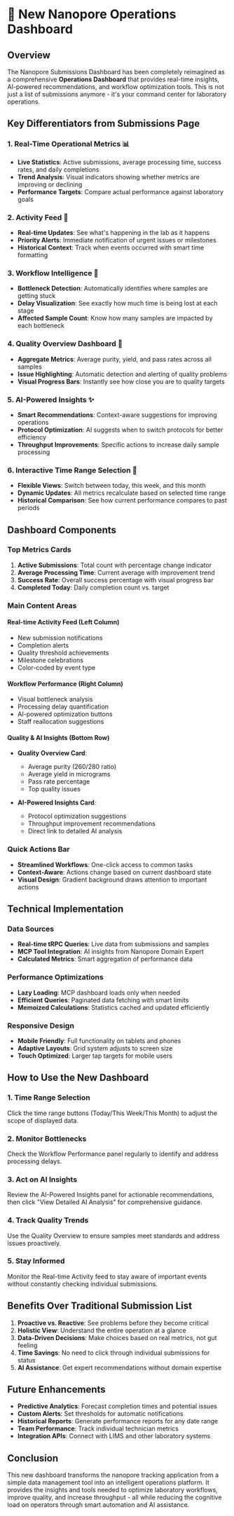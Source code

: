 # 🚀 New Nanopore Operations Dashboard

## Overview

The Nanopore Submissions Dashboard has been completely reimagined as a comprehensive **Operations Dashboard** that provides real-time insights, AI-powered recommendations, and workflow optimization tools. This is not just a list of submissions anymore - it's your command center for laboratory operations.

## Key Differentiators from Submissions Page

### 1. **Real-Time Operational Metrics** 📊
- **Live Statistics**: Active submissions, average processing time, success rates, and daily completions
- **Trend Analysis**: Visual indicators showing whether metrics are improving or declining
- **Performance Targets**: Compare actual performance against laboratory goals

### 2. **Activity Feed** 🔔
- **Real-time Updates**: See what's happening in the lab as it happens
- **Priority Alerts**: Immediate notification of urgent issues or milestones
- **Historical Context**: Track when events occurred with smart time formatting

### 3. **Workflow Intelligence** 🧠
- **Bottleneck Detection**: Automatically identifies where samples are getting stuck
- **Delay Visualization**: See exactly how much time is being lost at each stage
- **Affected Sample Count**: Know how many samples are impacted by each bottleneck

### 4. **Quality Overview Dashboard** 🧪
- **Aggregate Metrics**: Average purity, yield, and pass rates across all samples
- **Issue Highlighting**: Automatic detection and alerting of quality problems
- **Visual Progress Bars**: Instantly see how close you are to quality targets

### 5. **AI-Powered Insights** ✨
- **Smart Recommendations**: Context-aware suggestions for improving operations
- **Protocol Optimization**: AI suggests when to switch protocols for better efficiency
- **Throughput Improvements**: Specific actions to increase daily sample processing

### 6. **Interactive Time Range Selection** 📅
- **Flexible Views**: Switch between today, this week, and this month
- **Dynamic Updates**: All metrics recalculate based on selected time range
- **Historical Comparison**: See how current performance compares to past periods

## Dashboard Components

### Top Metrics Cards
1. **Active Submissions**: Total count with percentage change indicator
2. **Average Processing Time**: Current average with improvement trend
3. **Success Rate**: Overall success percentage with visual progress bar
4. **Completed Today**: Daily completion count vs. target

### Main Content Areas

#### Real-time Activity Feed (Left Column)
- New submission notifications
- Completion alerts
- Quality threshold achievements
- Milestone celebrations
- Color-coded by event type

#### Workflow Performance (Right Column)
- Visual bottleneck analysis
- Processing delay quantification
- AI-powered optimization buttons
- Staff reallocation suggestions

#### Quality & AI Insights (Bottom Row)
- **Quality Overview Card**:
  - Average purity (260/280 ratio)
  - Average yield in micrograms
  - Pass rate percentage
  - Top quality issues

- **AI-Powered Insights Card**:
  - Protocol optimization suggestions
  - Throughput improvement recommendations
  - Direct link to detailed AI analysis

### Quick Actions Bar
- **Streamlined Workflows**: One-click access to common tasks
- **Context-Aware**: Actions change based on current dashboard state
- **Visual Design**: Gradient background draws attention to important actions

## Technical Implementation

### Data Sources
- **Real-time tRPC Queries**: Live data from submissions and samples
- **MCP Tool Integration**: AI insights from Nanopore Domain Expert
- **Calculated Metrics**: Smart aggregation of performance data

### Performance Optimizations
- **Lazy Loading**: MCP dashboard loads only when needed
- **Efficient Queries**: Paginated data fetching with smart limits
- **Memoized Calculations**: Statistics cached and updated efficiently

### Responsive Design
- **Mobile Friendly**: Full functionality on tablets and phones
- **Adaptive Layouts**: Grid system adjusts to screen size
- **Touch Optimized**: Larger tap targets for mobile users

## How to Use the New Dashboard

### 1. Time Range Selection
Click the time range buttons (Today/This Week/This Month) to adjust the scope of displayed data.

### 2. Monitor Bottlenecks
Check the Workflow Performance panel regularly to identify and address processing delays.

### 3. Act on AI Insights
Review the AI-Powered Insights panel for actionable recommendations, then click "View Detailed AI Analysis" for comprehensive guidance.

### 4. Track Quality Trends
Use the Quality Overview to ensure samples meet standards and address issues proactively.

### 5. Stay Informed
Monitor the Real-time Activity feed to stay aware of important events without constantly checking individual submissions.

## Benefits Over Traditional Submission List

1. **Proactive vs. Reactive**: See problems before they become critical
2. **Holistic View**: Understand the entire operation at a glance
3. **Data-Driven Decisions**: Make choices based on real metrics, not gut feeling
4. **Time Savings**: No need to click through individual submissions for status
5. **AI Assistance**: Get expert recommendations without domain expertise

## Future Enhancements

- **Predictive Analytics**: Forecast completion times and potential issues
- **Custom Alerts**: Set thresholds for automatic notifications
- **Historical Reports**: Generate performance reports for any date range
- **Team Performance**: Track individual technician metrics
- **Integration APIs**: Connect with LIMS and other laboratory systems

## Conclusion

This new dashboard transforms the nanopore tracking application from a simple data management tool into an intelligent operations platform. It provides the insights and tools needed to optimize laboratory workflows, improve quality, and increase throughput - all while reducing the cognitive load on operators through smart automation and AI assistance. 